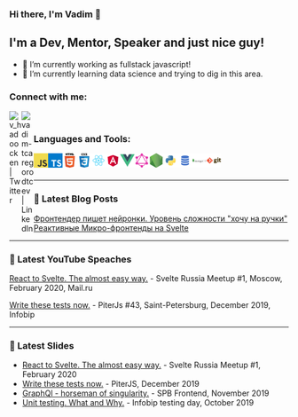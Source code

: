 ### Hi there, I'm Vadim 👋

## I'm a Dev, Mentor, Speaker and just nice guy!
- 🔭 I’m currently working as fullstack javascript!
- :microscope: I’m currently learning data science and trying to dig in this area.

### Connect with me:

[<img align="left" alt="v_hadoocken | Twitter" width="22px" src="https://cdn.jsdelivr.net/npm/simple-icons@v3/icons/twitter.svg" />](https://twitter.com/v_hadoocken)
[<img align="left" alt="vadim-tcaregorodtcev | LinkedIn" width="22px" src="https://cdn.jsdelivr.net/npm/simple-icons@v3/icons/linkedin.svg" />](https://www.linkedin.com/in/vadim-tcaregorodtcev/)

<br />

### Languages and Tools:

<img align="left" alt="JavaScript" width="26px" src="https://raw.githubusercontent.com/github/explore/80688e429a7d4ef2fca1e82350fe8e3517d3494d/topics/javascript/javascript.png" />
<img align="left" alt="TypeScript" width="26px" src="https://raw.githubusercontent.com/github/explore/80688e429a7d4ef2fca1e82350fe8e3517d3494d/topics/typescript/typescript.png" />
<img align="left" alt="HTML5" width="26px" src="https://raw.githubusercontent.com/github/explore/80688e429a7d4ef2fca1e82350fe8e3517d3494d/topics/html/html.png" />
<img align="left" alt="CSS3" width="26px" src="https://raw.githubusercontent.com/github/explore/80688e429a7d4ef2fca1e82350fe8e3517d3494d/topics/css/css.png" />
<img align="left" alt="React" width="26px" src="https://raw.githubusercontent.com/github/explore/80688e429a7d4ef2fca1e82350fe8e3517d3494d/topics/react/react.png" />
<img align="left" alt="Angular" width="26px" src="https://raw.githubusercontent.com/github/explore/80688e429a7d4ef2fca1e82350fe8e3517d3494d/topics/angular/angular.png" />

<img align="left" alt="Vue" width="26px" src="https://raw.githubusercontent.com/github/explore/80688e429a7d4ef2fca1e82350fe8e3517d3494d/topics/vue/vue.png" />
<img align="left" alt="GraphQL" width="26px" src="https://raw.githubusercontent.com/github/explore/80688e429a7d4ef2fca1e82350fe8e3517d3494d/topics/graphql/graphql.png" />
<img align="left" alt="Node.js" width="26px" src="https://raw.githubusercontent.com/github/explore/80688e429a7d4ef2fca1e82350fe8e3517d3494d/topics/nodejs/nodejs.png" />
<img align="left" alt="Python" width="26px" src="https://raw.githubusercontent.com/github/explore/80688e429a7d4ef2fca1e82350fe8e3517d3494d/topics/python/python.png" />

<img align="left" alt="SQL" width="26px" src="https://raw.githubusercontent.com/github/explore/80688e429a7d4ef2fca1e82350fe8e3517d3494d/topics/sql/sql.png" />
<img align="left" alt="MongoDB" width="26px" src="https://raw.githubusercontent.com/github/explore/80688e429a7d4ef2fca1e82350fe8e3517d3494d/topics/mongodb/mongodb.png" />

<img align="left" alt="Git" width="26px" src="https://raw.githubusercontent.com/github/explore/80688e429a7d4ef2fca1e82350fe8e3517d3494d/topics/git/git.png" />

<br />
<br />

---

### :scroll:  Latest Blog Posts

[Фронтендер пишет нейронки. Уровень сложности "хочу на ручки"](https://vtcaregorodtcev.github.io/blog/fpn/level0)
[Реактивные Микро-фронтенды на Svelte](https://vtcaregorodtcev.github.io/blog/reactive_microfrontends/act_1)

---

### :loudspeaker:  Latest YouTube Speaches

[React to Svelte. The almost easy way.](https://www.youtube.com/watch?v=FBk5j62O4f0) - Svelte Russia Meetup #1, Moscow, February 2020, Mail.ru

[Write these tests now.](https://youtu.be/04ZkeQHS5kk?t=5737) - PiterJs #43, Saint-Petersburg, December 2019, Infobip

---

### :date:  Latest Slides

- [React to Svelte. The almost easy way.](https://github.com/vtcaregorodtcev/slides/blob/master/react%20to%20svelte%2C%20the%20almost%20easy%20way/Svelte%20Russia%20Meetup%20%231.pdf) - Svelte Russia Meetup #1, February 2020
- [Write these tests now.](https://github.com/vtcaregorodtcev/slides/blob/master/%D0%BD%D0%B0%D0%BF%D0%B8%D1%88%D0%B8%20%D1%82%D1%8B%20%D1%83%D0%B6%D0%B5%20%D1%8D%D1%82%D0%B8%20%D1%82%D0%B5%D1%81%D1%82%D1%8B/%D0%BD%D0%B0%D0%BF%D0%B8%D1%88%D0%B8%20%D1%82%D1%8B%20%D1%83%D0%B6%D0%B5%20%D1%8D%D1%82%D0%B8%20%D1%82%D0%B5%D1%81%D1%82%D1%8B.pdf) - PiterJS, December 2019
- [GraphQl - horseman of singularity.](https://github.com/vtcaregorodtcev/slides/blob/master/graphql%20-%20%D0%B2%D1%81%D0%B0%D0%B4%D0%BD%D0%B8%D0%BA%20%D1%81%D0%B8%D0%BD%D0%B3%D1%83%D0%BB%D1%8F%D1%80%D0%BD%D0%BE%D1%81%D1%82%D0%B8/GraphQL%20%D0%B2%D1%81%D0%B0%D0%B4%D0%BD%D0%B8%D0%BA%20%D1%81%D0%B8%D0%BD%D0%B3%D1%83%D0%BB%D1%8F%D1%80%D0%BD%D0%BE%D1%81%D1%82%D0%B8.pdf) - SPB Frontend, November 2019
- [Unit testing. What and Why.](https://github.com/vtcaregorodtcev/slides/blob/master/unit%20testing.%20what%20and%20why/Unit-testing.%20%20What%20and%20Why..pdf) - Infobip testing day, October 2019
